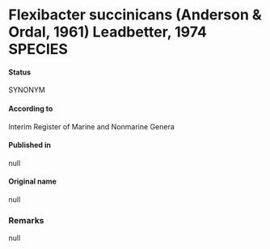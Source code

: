 Flexibacter succinicans (Anderson & Ordal, 1961) Leadbetter, 1974 SPECIES
=======

#### Status
SYNONYM

#### According to
Interim Register of Marine and Nonmarine Genera

#### Published in
null

#### Original name
null

### Remarks
null